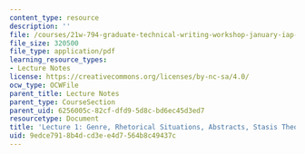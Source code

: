 ```yaml
---
content_type: resource
description: ''
file: /courses/21w-794-graduate-technical-writing-workshop-january-iap-2019/9edce7918b4dcd3ee4d7564b8c49437c_MIT21W_794IAP19_lec1.pdf
file_size: 320500
file_type: application/pdf
learning_resource_types:
- Lecture Notes
license: https://creativecommons.org/licenses/by-nc-sa/4.0/
ocw_type: OCWFile
parent_title: Lecture Notes
parent_type: CourseSection
parent_uid: 6256005c-82cf-dfd9-5d8c-bd6ec45d3ed7
resourcetype: Document
title: 'Lecture 1: Genre, Rhetorical Situations, Abstracts, Stasis Theory'
uid: 9edce791-8b4d-cd3e-e4d7-564b8c49437c
---
```

